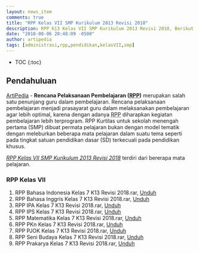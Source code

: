 ```yaml
---
layout: news_item
comments: true
title: "RPP Kelas VII SMP Kurikulum 2013 Revisi 2018"
description: RPP K13 Kelas VII SMP Kurikulum 2013 Revisi 2018, Berikut ini adalah contoh RPP K13 Kelas 7.
date: "2018-08-06 20:48:09 -0500"
author: artipedia
tags: [administrasi,rpp,pendidikan,kelasVII,smp]
---
```

* TOC
{:toc}

## Pendahuluan
[ArtiPedia](/ "ArtiPedia") - **Rencana Pelaksanaan Pembelajaran (<acronym title="Rencana Pelaksanaan Pembelajaran">RPP</acronym>)** merupakan salah satu penunjang guru dalam pembelajaran. Rencana pelaksanaan pembelajaran menjadi prasayarat guru dalam melaksanakan pembelajaran agar lebih optimal, karena dengan adanya <acronym title="Rencana Pelaksanaan Pembelajaran">RPP</acronym> diharapkan kegiatan pembelajaran lebih terprogram. RPP Kurtilas untuk sekolah menengah pertama (SMP) dibuat permata pelajaran bukan dengan model tematik dengan meleburkan beberapa mata pelajaran dalam suatu tema seperti pada tingkat satuan pendidikan dasar (SD) terkecuali pada pendidikan khusus.

*[RPP Kelas VII SMP Kurikulum 2013 Revisi 2018](/wiki/rpp-kelas-vii-smp-kurikulum-2013-revisi-2018.html "RPP Kelas VII SMP Kurikulum 2013 Revisi 2018")* terdiri dari bererapa mata pelajaran.

### RPP Kelas VII
1. RPP Bahasa Indonesia Kelas 7 K13 Revisi 2018.rar,&nbsp;<a href="https://docs.google.com/uc?export=download&amp;id=1zn5bkuKdkRIR-tf-UmE7wlMpePpTqqes" rel="nofollow" target="_blank">Unduh</a><br />
2. RPP Bahasa Inggris Kelas 7 K13 Revisi 2018.rar,&nbsp;<a href="https://docs.google.com/uc?export=download&amp;id=1vE4TE9gvgoHeoz2Q0l5leSyqkMlxLuEw" target="_blank">Unduh</a><br />
3. RPP IPA Kelas 7 K13 Revisi 2018.rar,&nbsp;<a href="https://docs.google.com/uc?export=download&amp;id=1HjQsWahwdEzAMDy4WLIhnnjh0KqWy-aO" target="_blank">Unduh</a><br />
4. RPP IPS Kelas 7 K13 Revisi 2018.rar,&nbsp;<a href="http://www.websiteedukasi.com/2018/07/rpp-ips-kelas-7-smpmts-kurikulum-2013.html" rel="nofollow" target="_blank">Unduh</a><br />
5. RPP Matematika Kelas 7 K13 Revisi 2018.rar,&nbsp;<a href="https://docs.google.com/uc?export=download&amp;id=1DaLi3C7YGocuhMjBBF_ccPw3Ikxjtts6" target="_blank">Unduh</a><br />
6. RPP PKn Kelas 7 K13 Revisi 2018.rar,&nbsp;<a href="https://docs.google.com/uc?export=download&amp;id=1MyfC1OnGHdIHjv3IOYa1mxuxoeFgt7Qu" target="_blank">Unduh</a><br />
7. RPP PJOK Kelas 7 K13 Revisi 2018.rar,&nbsp;<a href="http://www.websiteedukasi.com/2017/10/rpp-pjok-smp-kelas-7.html" rel="nofollow" target="_blank">Unduh</a><br />
8. RPP Seni Budaya Kelas 7 K13 Revisi 2018.rar,&nbsp;<a href="https://docs.google.com/uc?export=download&amp;id=1HDiCCtFntIfRKvkCp2mXVgxB3ORdKmD-" target="_blank">Unduh</a><br />
9. RPP Prakarya Kelas 7 K13 Revisi 2018.rar,&nbsp;<a href="https://docs.google.com/uc?export=download&amp;id=17pDeuzLOs7k4qD44oPav2XkkSddj7ln_" target="_blank">Unduh</a><br />
